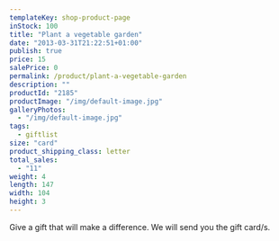 ```yaml
---
templateKey: shop-product-page
inStock: 100
title: "Plant a vegetable garden"
date: "2013-03-31T21:22:51+01:00"
publish: true
price: 15
salePrice: 0
permalink: /product/plant-a-vegetable-garden
description: ""
productId: "2185"
productImage: "/img/default-image.jpg"
galleryPhotos:
  - "/img/default-image.jpg"
tags:
  - giftlist
size: "card"
product_shipping_class: letter
total_sales:
  - "11"
weight: 4
length: 147
width: 104
height: 3
---
```


Give a gift that will make a difference. We will send you the gift card/s.
